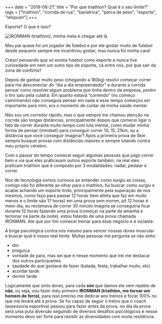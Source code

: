+++
date = "2019-06-21"
title = "Por que triathlon? Qual é o seu limite?"
tags = ["triathlon", "corrida de rua", "bariatrica", "perca de peso", "esporte", "letspush"]
+++

Esporte? O que é isso?

![IRONMAN (triathlon), minha meta é chegar até lá](/blog/ironman-triathlon.jpg#center)

Meu pai quase foi um jogador de futebol e por ele gostar muito de futebol desde pequeno sempre me incentivou gostar, mas nunca foi minha cara!

Cresci pensando que só existia futebol como esporte e nunca tive curiosidade em nem um outro tipo de esporte, cá entre nós, por que sair da zona de conforto?

Depois de ganhar muito peso (chegando a 180kg) resolvi começar correr para me desconectar do “dia a dia empreendedor” e durante a corrida pensar como resolver algum problema que tinha dentro da empresa, porém o tiro saiu pela culatra. Em quanto estava “correndo” (no começo caminhando) não conseguia pensar em nada e esse tempo começou ser importante para mim, era o momento de cuidar da minha saúde mental.

Não sou um corredor rápido, mas o que sempre me chamou atenção na corrida são longas distâncias, principalmente depois que comecei ligar o fato de correr durante muito tempo com luta mental, como mudar minha forma de pensar (mindset) para conseguir correr 10, 15, 21km, ou a distância que você conseguir imaginar? Após a primeira prova de 5km sempre busquei provas com distâncias maiores e sempre lutando contra meu próprio cérebro.

Com o passar do tempo comecei seguir algumas pessoas que julgo correr bem e via que eles praticavam outros esporte também, na real eles praticam triathlon que é composto por 3 modalidades: nadar, pedalar e correr.

Nos de tecnologia somos curiosos ao entender como surgiu as coisas, comigo não foi diferente ao olhar para o triathlon, fui buscar como surgiu e acabei achando um esporte lindo, principalmente pela superação de nos mesmos, como faço para passar 12 horas (tem atleta que faz em muito menos e o limite são 17 horas) em uma prova sem morrer, pô 12 horas é meio-dia, eu reclamava de correr 30 minuto imagina se conseguiria ficar durante 12 horas fazendo uma prova (começar na parte da amanhã e terminar na parte da noite), estou falando de uma prova chamada IRONMAN. Até que por fim comecei treinar para esse negócio e é viciante.

A briga psicológica contra nós mesmo para vencer nossas dores muscular e buscar qual é nosso real limite. Muitas pessoas me pergunta se não sinto:
- dor
- preguiça
- vontade de para, mas sei que é nesse momento que irei me destacar dos outros participantes
- saudade do que gostava de fazer (balada, festa, trabalhar muito, etc)
- acordar tarde
- dormir tarde

Logicamente que sinto dores, para cada **sim** que damos ele vem repleto de **não**, ou seja, vou fazer meu primeiro **IRONMAN (triathlon, me tornar um homem de ferro)**, para isso preciso me dedicar aos treinos e focar 100% no que me levará até a prova. Se fui capaz de seguir o treino que o coach (assessoria esportiva) passou para fazer antes da prova, no dia da prova será uma puta diversão seguindo de diversos desafios psicológicos e nesse momento devo ser forte para resistir as diversidades com muita resiliência.
